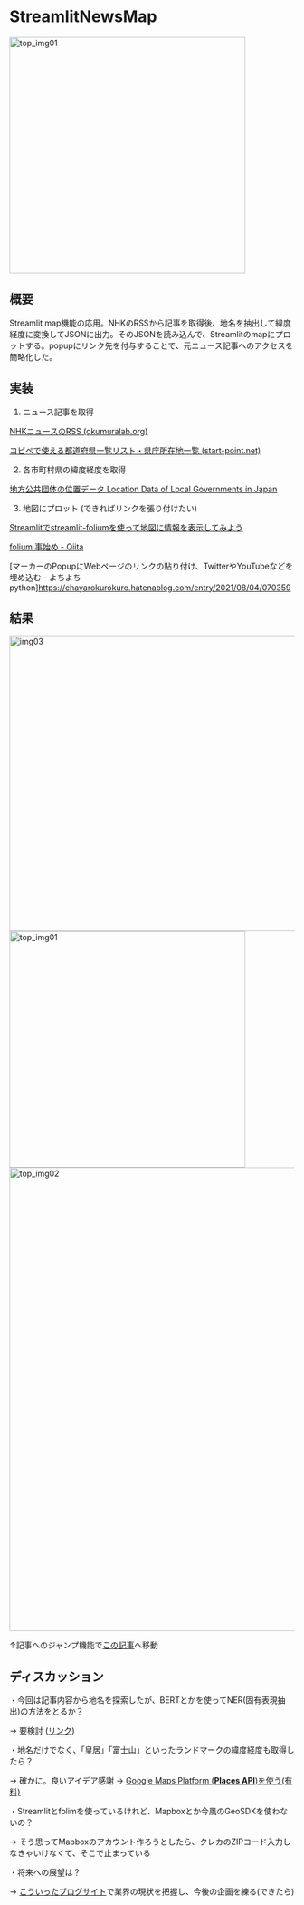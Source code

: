 # StreamlitNewsMap

<img width="417" alt="top_img01" src="https://user-images.githubusercontent.com/118791187/204228377-c13977ac-85e5-4484-a98d-d207b8f06855.PNG">

## 概要

Streamlit map機能の応用。NHKのRSSから記事を取得後、地名を抽出して緯度経度に変換してJSONに出力。そのJSONを読み込んで、Streamlitのmapにプロットする。popupにリンク先を付与することで、元ニュース記事へのアクセスを簡略化した。

## 実装

1. ニュース記事を取得

[NHKニュースのRSS (okumuralab.org)](https://okumuralab.org/~okumura/python/nhkrss.html)

[コピペで使える都道府県一覧リスト・県庁所在地一覧 (start-point.net)](https://www.start-point.net/maps/tool/)

2. 各市町村県の緯度経度を取得

[地方公共団体の位置データ Location Data of Local Governments in Japan](https://amano-tec.com/data/localgovernments.html)

3. 地図にプロット (できればリンクを張り付けたい)

[Streamlitでstreamlit-foliumを使って地図に情報を表示してみよう](https://welovepython.net/streamlit-folium/)

[folium 事始め - Qiita](https://qiita.com/pork_steak/items/f551fa09794831100faa)

[マーカーのPopupにWebページのリンクの貼り付け、TwitterやYouTubeなどを埋め込む - よちよちpython]https://chayarokurokuro.hatenablog.com/entry/2021/08/04/070359

## 結果

<img width="522" alt="img03" src="https://user-images.githubusercontent.com/118791187/204228414-b3cf46cb-d277-42b9-a7a5-0adbdfe55415.PNG">

<img width="417" alt="top_img01" src="https://user-images.githubusercontent.com/118791187/204228435-3120f0d8-1818-4ac2-82af-0e6105b5f6aa.PNG">

<img width="818" alt="top_img02" src="https://user-images.githubusercontent.com/118791187/204228458-a42a2bde-f5ac-4d63-8e68-b8030d9ce899.PNG">

↑記事へのジャンプ機能で[この記事](https://www3.nhk.or.jp/matsuyama-news/20221128/8000014600.html)へ移動

## ディスカッション

・今回は記事内容から地名を探索したが、BERTとかを使ってNER(固有表現抽出)の方法をとるか？

→ 要検討 ([リンク](https://www.intellilink.co.jp/column/ai/2022/022800.aspx))

・地名だけでなく、「皇居」「富士山」といったランドマークの緯度経度も取得したら？

→ 確かに。良いアイデア感謝 → [Google Maps Platform (****Places API****)を使う(有料)](https://developers.google.com/maps#:~:text=%E3%83%97%E3%83%AC%E3%82%A4%E3%82%B9-,Places%20API%20%E3%81%A8%20SDK,-Google%20%E3%81%8B%E3%82%89%E6%8F%90%E4%BE%9B)

・Streamlitとfolimを使っているけれど、Mapboxとか今風のGeoSDKを使わないの？

→ そう思ってMapboxのアカウント作ろうとしたら、クレカのZIPコード入力しなきゃいけなくて、そこで止まっている

・将来への展望は？

→ [こういったブログサイト](https://geo-news.jp/)で業界の現状を把握し、今後の企画を練る(できたら)
